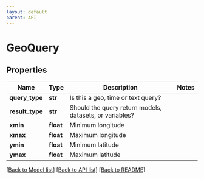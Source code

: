 ```yaml
---
layout: default
parent: API
---
```


# GeoQuery

## Properties
Name | Type | Description | Notes
------------ | ------------- | ------------- | -------------
**query_type** | **str** | Is this a geo, time or text query? | 
**result_type** | **str** | Should the query return models, datasets, or variables? | 
**xmin** | **float** | Minimum longitude | 
**xmax** | **float** | Maximum longitude | 
**ymin** | **float** | Minimum latitude | 
**ymax** | **float** | Maximum latitude | 

[[Back to Model list]](../README.md#documentation-for-models) [[Back to API list]](../README.md#documentation-for-api-endpoints) [[Back to README]](../README.md)

